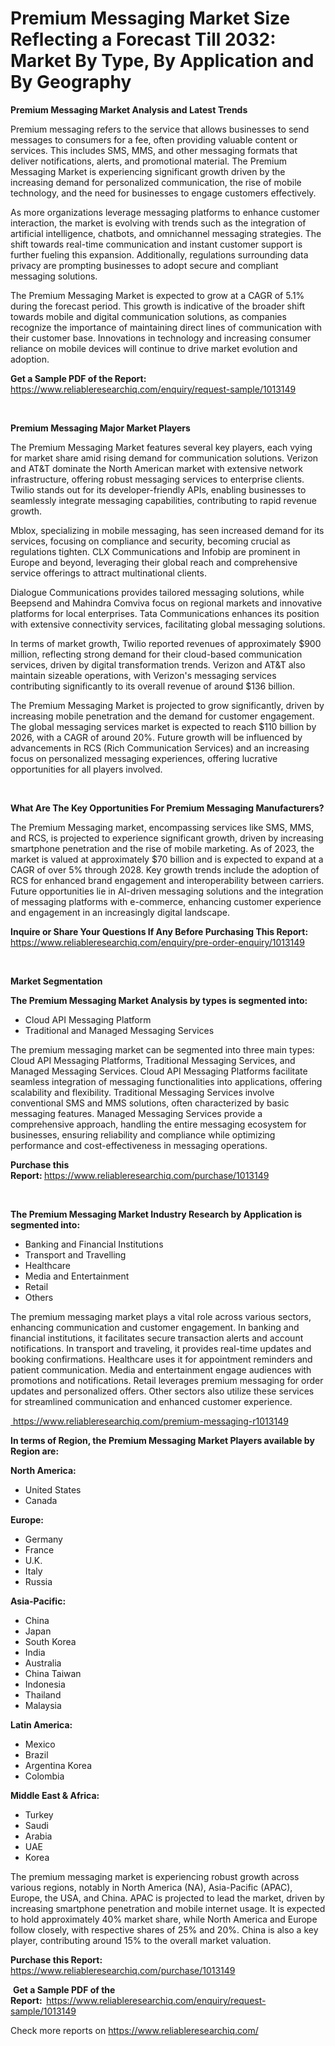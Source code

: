 <p><h1>Premium Messaging Market Size Reflecting a Forecast Till 2032: Market By Type, By Application and By Geography</h1></p><p><strong>Premium Messaging Market Analysis and Latest Trends</strong></p>
<p><p>Premium messaging refers to the service that allows businesses to send messages to consumers for a fee, often providing valuable content or services. This includes SMS, MMS, and other messaging formats that deliver notifications, alerts, and promotional material. The Premium Messaging Market is experiencing significant growth driven by the increasing demand for personalized communication, the rise of mobile technology, and the need for businesses to engage customers effectively.</p><p>As more organizations leverage messaging platforms to enhance customer interaction, the market is evolving with trends such as the integration of artificial intelligence, chatbots, and omnichannel messaging strategies. The shift towards real-time communication and instant customer support is further fueling this expansion. Additionally, regulations surrounding data privacy are prompting businesses to adopt secure and compliant messaging solutions.</p><p>The Premium Messaging Market is expected to grow at a CAGR of 5.1% during the forecast period. This growth is indicative of the broader shift towards mobile and digital communication solutions, as companies recognize the importance of maintaining direct lines of communication with their customer base. Innovations in technology and increasing consumer reliance on mobile devices will continue to drive market evolution and adoption.</p></p>
<p><strong>Get a Sample PDF of the Report:&nbsp;</strong> <a href="https://www.reliableresearchiq.com/enquiry/request-sample/1013149?utm_campaign=2761&utm_medium=2&utm_source=Github&utm_content=ia&utm_term=06032025&utm_id=premium-messaging">https://www.reliableresearchiq.com/enquiry/request-sample/1013149</a></p>
<p>&nbsp;</p>
<p><strong>Premium Messaging Major Market Players</strong></p>
<p><p>The Premium Messaging Market features several key players, each vying for market share amid rising demand for communication solutions. Verizon and AT&T dominate the North American market with extensive network infrastructure, offering robust messaging services to enterprise clients. Twilio stands out for its developer-friendly APIs, enabling businesses to seamlessly integrate messaging capabilities, contributing to rapid revenue growth. </p><p>Mblox, specializing in mobile messaging, has seen increased demand for its services, focusing on compliance and security, becoming crucial as regulations tighten. CLX Communications and Infobip are prominent in Europe and beyond, leveraging their global reach and comprehensive service offerings to attract multinational clients.</p><p>Dialogue Communications provides tailored messaging solutions, while Beepsend and Mahindra Comviva focus on regional markets and innovative platforms for local enterprises. Tata Communications enhances its position with extensive connectivity services, facilitating global messaging solutions.</p><p>In terms of market growth, Twilio reported revenues of approximately $900 million, reflecting strong demand for their cloud-based communication services, driven by digital transformation trends. Verizon and AT&T also maintain sizeable operations, with Verizon's messaging services contributing significantly to its overall revenue of around $136 billion.</p><p>The Premium Messaging Market is projected to grow significantly, driven by increasing mobile penetration and the demand for customer engagement. The global messaging services market is expected to reach $110 billion by 2026, with a CAGR of around 20%. Future growth will be influenced by advancements in RCS (Rich Communication Services) and an increasing focus on personalized messaging experiences, offering lucrative opportunities for all players involved.</p></p>
<p>&nbsp;</p>
<p><strong>What Are The Key Opportunities For Premium Messaging Manufacturers?</strong></p>
<p><p>The Premium Messaging market, encompassing services like SMS, MMS, and RCS, is projected to experience significant growth, driven by increasing smartphone penetration and the rise of mobile marketing. As of 2023, the market is valued at approximately $70 billion and is expected to expand at a CAGR of over 5% through 2028. Key growth trends include the adoption of RCS for enhanced brand engagement and interoperability between carriers. Future opportunities lie in AI-driven messaging solutions and the integration of messaging platforms with e-commerce, enhancing customer experience and engagement in an increasingly digital landscape.</p></p>
<p><strong>Inquire or Share Your Questions If Any Before Purchasing This Report:</strong> <a href="https://www.reliableresearchiq.com/enquiry/pre-order-enquiry/1013149?utm_campaign=2761&utm_medium=2&utm_source=Github&utm_content=ia&utm_term=06032025&utm_id=premium-messaging">https://www.reliableresearchiq.com/enquiry/pre-order-enquiry/1013149</a></p>
<p>&nbsp;</p>
<p><strong>Market Segmentation</strong></p>
<p><strong>The Premium Messaging Market Analysis by types is segmented into:</strong></p>
<p><ul><li>Cloud API Messaging Platform</li><li>Traditional and Managed Messaging Services</li></ul></p>
<p><p>The premium messaging market can be segmented into three main types: Cloud API Messaging Platforms, Traditional Messaging Services, and Managed Messaging Services. Cloud API Messaging Platforms facilitate seamless integration of messaging functionalities into applications, offering scalability and flexibility. Traditional Messaging Services involve conventional SMS and MMS solutions, often characterized by basic messaging features. Managed Messaging Services provide a comprehensive approach, handling the entire messaging ecosystem for businesses, ensuring reliability and compliance while optimizing performance and cost-effectiveness in messaging operations.</p></p>
<p><strong>Purchase this Report:&nbsp;</strong><a href="https://www.reliableresearchiq.com/purchase/1013149?utm_campaign=2761&utm_medium=2&utm_source=Github&utm_content=ia&utm_term=06032025&utm_id=premium-messaging">https://www.reliableresearchiq.com/purchase/1013149</a></p>
<p>&nbsp;</p>
<p><strong>The Premium Messaging Market Industry Research by Application is segmented into:</strong></p>
<p><ul><li>Banking and Financial Institutions</li><li>Transport and Travelling</li><li>Healthcare</li><li>Media and Entertainment</li><li>Retail</li><li>Others</li></ul></p>
<p><p>The premium messaging market plays a vital role across various sectors, enhancing communication and customer engagement. In banking and financial institutions, it facilitates secure transaction alerts and account notifications. In transport and traveling, it provides real-time updates and booking confirmations. Healthcare uses it for appointment reminders and patient communication. Media and entertainment engage audiences with promotions and notifications. Retail leverages premium messaging for order updates and personalized offers. Other sectors also utilize these services for streamlined communication and enhanced customer experience.</p></p>
<p><a href="https://www.reliableresearchiq.com/premium-messaging-r1013149?utm_campaign=2761&utm_medium=2&utm_source=Github&utm_content=ia&utm_term=06032025&utm_id=premium-messaging">&nbsp;https://www.reliableresearchiq.com/premium-messaging-r1013149</a></p>
<p><strong>In terms of Region, the Premium Messaging Market Players available by Region are:</strong></p>
<p>
    <p> <strong> North America: </strong>
        <ul>
            <li>United States</li>
            <li>Canada</li>
        </ul>
        </p> 
    <p> <strong> Europe: </strong>
        <ul>
            <li>Germany</li>
            <li>France</li>
            <li>U.K.</li>
            <li>Italy</li>
            <li>Russia</li>
        </ul>
        </p> 
    <p> <strong> Asia-Pacific: </strong>
        <ul>
            <li>China</li>
            <li>Japan</li>
            <li>South Korea</li>
            <li>India</li>
            <li>Australia</li>
            <li>China Taiwan</li>
            <li>Indonesia</li>
            <li>Thailand</li>
            <li>Malaysia</li>
        </ul>
        </p> 
    <p> <strong> Latin America: </strong>
        <ul>
            <li>Mexico</li>
            <li>Brazil</li>
            <li>Argentina Korea</li>
            <li>Colombia</li>
        </ul>
        </p> 
    <p> <strong> Middle East & Africa: </strong>
        <ul>
            <li>Turkey</li>
            <li>Saudi</li>
            <li>Arabia</li>
            <li>UAE</li>
            <li>Korea</li>
        </ul>
    </p>
    </p>
<p><p>The premium messaging market is experiencing robust growth across various regions, notably in North America (NA), Asia-Pacific (APAC), Europe, the USA, and China. APAC is projected to lead the market, driven by increasing smartphone penetration and mobile internet usage. It is expected to hold approximately 40% market share, while North America and Europe follow closely, with respective shares of 25% and 20%. China is also a key player, contributing around 15% to the overall market valuation.</p></p>
<p><strong>Purchase this Report: </strong><a href="https://www.reliableresearchiq.com/purchase/1013149?utm_campaign=2761&utm_medium=2&utm_source=Github&utm_content=ia&utm_term=06032025&utm_id=premium-messaging">https://www.reliableresearchiq.com/purchase/1013149</a></p>
<p>&nbsp;<strong>Get a Sample PDF of the Report:&nbsp;&nbsp;</strong><a href="https://www.reliableresearchiq.com/enquiry/request-sample/1013149?utm_campaign=2761&utm_medium=2&utm_source=Github&utm_content=ia&utm_term=06032025&utm_id=premium-messaging">https://www.reliableresearchiq.com/enquiry/request-sample/1013149</a></p>
<p><strong></strong></p>
<p>Check more reports on <a href="https://www.reliableresearchiq.com/?utm_campaign=2761&utm_medium=2&utm_source=Github&utm_content=ia&utm_term=06032025&utm_id=premium-messaging">https://www.reliableresearchiq.com/</a></p>